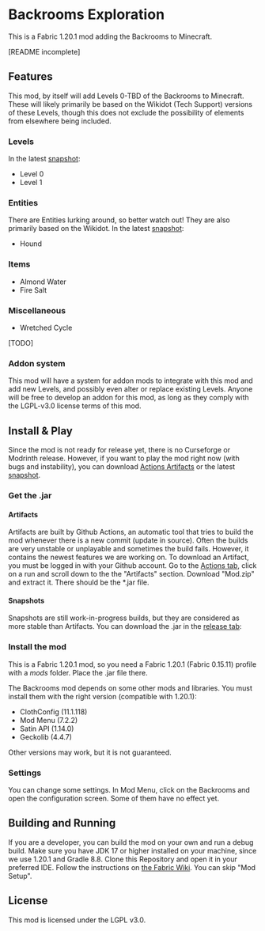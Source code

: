 # Backrooms Exploration
This is a Fabric 1.20.1 mod adding the Backrooms to Minecraft.

\[README incomplete\] 

## Features

This mod, by itself will add Levels 0-TBD of the Backrooms to Minecraft. These will likely primarily be based on the Wikidot (Tech Support) versions of these Levels, though this does not exclude the possibility of elements from elsewhere being included.

### Levels

In the latest [snapshot](https://github.com/Backrooms-Mod/backrooms-mod/releases/tag/SNAPSHOT):
- Level 0
- Level 1

### Entities

There are Entities lurking around, so better watch out! They are also primarily based on the Wikidot.
In the latest [snapshot](https://github.com/Backrooms-Mod/backrooms-mod/releases/tag/SNAPSHOT): 
- Hound

### Items

- Almond Water
- Fire Salt

###  Miscellaneous

- Wretched Cycle

\[TODO\]


### Addon system

This mod will have a system for addon mods to integrate with this mod and add new Levels, and possibly even alter or replace existing Levels. Anyone will be free to develop an addon for this mod, as long as they comply with the LGPL-v3.0 license terms of this mod.


## Install & Play

Since the mod is not ready for release yet, there is no Curseforge or Modrinth release. However, if you want to play the mod right now (with bugs and instability), you can download [Actions Artifacts](https://github.com/Backrooms-Mod/backrooms-mod/actions) or the latest [snapshot](https://github.com/Backrooms-Mod/backrooms-mod/releases/tag/SNAPSHOT).

### Get the .jar

#### Artifacts

Artifacts are built by Github Actions, an automatic tool that tries to build the mod whenever there is a new commit (update in source). Often the builds are very unstable or unplayable and sometimes the build fails. However, it contains the newest features we are working on. 
To download an Artifact, you must be logged in with your Github account. Go to the [Actions tab](https://github.com/Backrooms-Mod/backrooms-mod/actions), click on a run and scroll down to the the "Artifacts" section. Download "Mod.zip" and extract it. There should be the *.jar file.

#### Snapshots

Snapshots are still work-in-progress builds, but they are considered as more stable than Artifacts. You can download the .jar in the [release tab](https://github.com/Backrooms-Mod/backrooms-mod/releases/tag/SNAPSHOT):


### Install the mod

This is a Fabric 1.20.1 mod, so you need a Fabric 1.20.1 (Fabric 0.15.11) profile with a *mods* folder. Place the .jar file there. 

The Backrooms mod depends on some other mods and libraries. You must install them with the right version (compatible with 1.20.1):
- ClothConfig (11.1.118)
- Mod Menu (7.2.2)
- Satin API (1.14.0)
- Geckolib (4.4.7)

Other versions may work, but it is not guaranteed.

### Settings

You can change some settings. In Mod Menu, click on the Backrooms and open the configuration screen. Some of them have no effect yet.


## Building and Running

If you are a developer, you can build the mod on your own and run a debug build. Make sure you have JDK 17 or higher installed on your machine, since we use 1.20.1 and Gradle 8.8. Clone this Repository and open it in your preferred IDE. Follow the instructions on [the Fabric Wiki](https://fabricmc.net/wiki/tutorial:setup). You can skip "Mod Setup".


## License

This mod is licensed under the LGPL v3.0.

